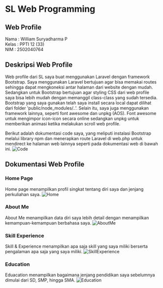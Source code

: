 # SL Web Programming
## Web Profile

Nama    : William Suryadharma P <br>
Kelas   : PPTI 12 (33) <br>
NIM     : 2502040764 

## Deskripsi Web Profile 
Web profile dari SL saya buat menggunakan Laravel dengan framework Bootstrap. Saya menggunakan Laravel bertujuan agar bisa memakai routes sehingga dapat mengkoneksi antar halaman dari website dengan mudah. Sedangkan untuk Bootstrap bertujuan agar styling CSS dari web profile saya bisa lebih mudah dengan memanggil class-class yang sudah tersedia. Bootstrap yang saya gunakan telah saya install secara local dapat dilihat dari folder 'public/node_modules/..'. Selain itu, saya juga menggunakan framework lainnya, seperti font awesome dan unpkg (AOS). Font awesome untuk mengimpor icon-icon secara online sedangkan unpkg untuk memberikan animasi ketika melakukan scroll web profile.

Berikut adalah dokumentasi code saya, yang meliputi instalasi Bootstrap melalui library npm dan menerapkan route Laravel di web.php untuk mendirect ke halaman web lainnya seperti pada dokumentasi web di bawah ini. 
![Code](https://github.com/liam3333/Profile/blob/main/Dokumentasi/CodeDocumentation.jpg)

## Dokumentasi Web Profile
### Home Page
Home page menampilkan profil singkat tentang diri saya dan jenjang perkuliahan saya.
![Home](https://github.com/liam3333/Profile/blob/main/Dokumentasi/HomePage.jpg)

### About Me
About Me menampilkan data diri saya lebih detail dengan menampilkan kemampuan-kemampuan berbahasa saya.
![AboutMe](https://github.com/liam3333/Profile/blob/main/Dokumentasi/AboutMe.jpg)

### Skill Experience
Skill & Experience menampilkan apa saja skill yang saya miliki berserta pengalaman apa saja yang saya miliki.
![SkillExperience](https://github.com/liam3333/Profile/blob/main/Dokumentasi/SkillExperience.jpg)

### Education
Eduacation menampilkan bagaimana jenjang pendidikan saya sebelumnya dimulai dari SD, SMP, hingga SMA.
![Education](https://github.com/liam3333/Profile/blob/main/Dokumentasi/Education.jpg)

